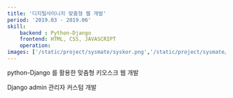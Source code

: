 ```yaml
---
title: '디지털사이니지 맞춤형 웹 개발'
period: '2019.03 - 2019.06'
skill:
    backend : Python-Django
    frontend: HTML, CSS, JAVASCRIPT    
    operation: 
images: ['/static/project/sysmate/syskor.png','/static/project/sysmate/sysSvg.png']
---
```

python-Django 를 활용한 맞춤형 키오스크 웹 개발

Django admin 관리자 커스텀 개발

